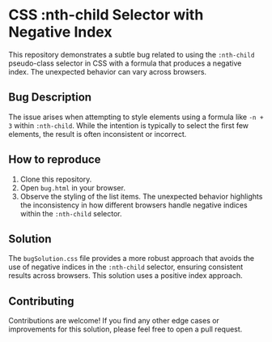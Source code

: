 # CSS :nth-child Selector with Negative Index

This repository demonstrates a subtle bug related to using the `:nth-child` pseudo-class selector in CSS with a formula that produces a negative index.  The unexpected behavior can vary across browsers.

## Bug Description

The issue arises when attempting to style elements using a formula like `-n + 3` within `:nth-child`. While the intention is typically to select the first few elements, the result is often inconsistent or incorrect.

## How to reproduce

1. Clone this repository.
2. Open `bug.html` in your browser.
3. Observe the styling of the list items.  The unexpected behavior highlights the inconsistency in how different browsers handle negative indices within the `:nth-child` selector.

## Solution

The `bugSolution.css` file provides a more robust approach that avoids the use of negative indices in the `:nth-child` selector, ensuring consistent results across browsers.  This solution uses a positive index approach. 

## Contributing

Contributions are welcome!  If you find any other edge cases or improvements for this solution, please feel free to open a pull request.